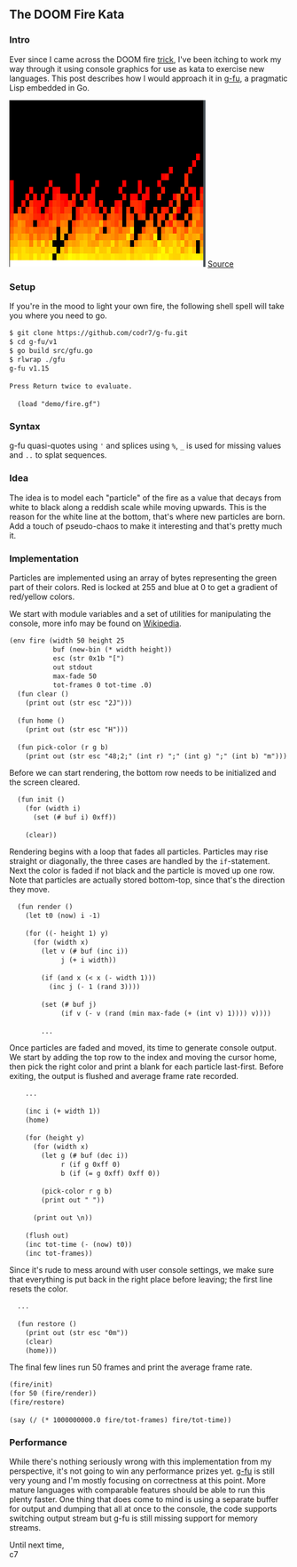 ## The DOOM Fire Kata

### Intro
Ever since I came across the DOOM fire [trick](https://fabiensanglard.net/doom_fire_psx/), I've been itching to work my way through it using console graphics for use as kata to exercise new languages. This post describes how I would approach it in [g-fu](https://github.com/codr7/g-fu/tree/master/v1), a pragmatic Lisp embedded in Go.

![Fire](fire.gif)
[Source](https://github.com/codr7/g-fu/blob/master/v1/demo/fire.gf)

### Setup
If you're in the mood to light your own fire, the following shell spell will take you where you need to go.

```
$ git clone https://github.com/codr7/g-fu.git
$ cd g-fu/v1
$ go build src/gfu.go
$ rlwrap ./gfu
g-fu v1.15

Press Return twice to evaluate.

  (load "demo/fire.gf")
```

### Syntax
g-fu quasi-quotes using `'` and splices using `%`, `_` is used for missing values and `..` to splat sequences.

### Idea
The idea is to model each "particle" of the fire as a value that decays from white to black along a reddish scale while moving upwards. This is the reason for the white line at the bottom, that's where new particles are born. Add a touch of pseudo-chaos to make it interesting and that's pretty much it.

### Implementation
Particles are implemented using an array of bytes representing the green part of their colors. Red is locked at 255 and blue at 0 to get a gradient of red/yellow colors. 

We start with module variables and a set of utilities for manipulating the console, more info may be found on [Wikipedia](https://en.wikipedia.org/wiki/ANSI_escape_code).

```
(env fire (width 50 height 25
           buf (new-bin (* width height))
           esc (str 0x1b "[")
           out stdout
           max-fade 50
           tot-frames 0 tot-time .0)
  (fun clear ()
    (print out (str esc "2J")))

  (fun home ()
    (print out (str esc "H")))

  (fun pick-color (r g b)
    (print out (str esc "48;2;" (int r) ";" (int g) ";" (int b) "m")))
```

Before we can start rendering, the bottom row needs to be initialized and the screen cleared.

```
  (fun init ()
    (for (width i)
      (set (# buf i) 0xff))

    (clear))
```

Rendering begins with a loop that fades all particles. Particles may rise straight or diagonally, the three cases are handled by the `if`-statement. Next the color is faded if not black and the particle is moved up one row. Note that particles are actually stored bottom-top, since that's the direction they move.

```
  (fun render ()
    (let t0 (now) i -1)

    (for ((- height 1) y)
      (for (width x)
        (let v (# buf (inc i))
             j (+ i width))
        
        (if (and x (< x (- width 1)))
          (inc j (- 1 (rand 3))))
        
        (set (# buf j)
             (if v (- v (rand (min max-fade (+ (int v) 1)))) v))))

        ...
```

Once particles are faded and moved, its time to generate console output. We start by adding the top row to the index and moving the cursor home, then pick the right color and print a blank for each particle last-first. Before exiting, the output is flushed and average frame rate recorded.

```
    ...

    (inc i (+ width 1))
    (home)
    
    (for (height y)
      (for (width x)
        (let g (# buf (dec i))
             r (if g 0xff 0)
             b (if (= g 0xff) 0xff 0))
             
        (pick-color r g b)
        (print out " "))

      (print out \n))

    (flush out)
    (inc tot-time (- (now) t0))
    (inc tot-frames))
```

Since it's rude to mess around with user console settings, we make sure that everything is put back in the right place before leaving; the first line resets the color.

```
  ...
  
  (fun restore ()
    (print out (str esc "0m"))
    (clear)
    (home)))
```

The final few lines run 50 frames and print the average frame rate.

```
(fire/init)
(for 50 (fire/render))
(fire/restore)

(say (/ (* 1000000000.0 fire/tot-frames) fire/tot-time))
```

### Performance
While there's nothing seriously wrong with this implementation from my perspective, it's not going to win any performance prizes yet. [g-fu](https://github.com/codr7/g-fu/tree/master/v1) is still very young and I'm mostly focusing on correctness at this point. More mature languages with comparable features should be able to run this plenty faster. One thing that does come to mind is using a separate buffer for output and dumping that all at once to the console, the code supports switching output stream but g-fu is still missing support for memory streams.

Until next time,<br/>
c7